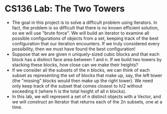 # CS136 Lab: The Two Towers

 * The goal in this project is to solve a difficult problem using Iterators. In fact, the problem is so difficult that there is no known efficient solution, so we will use "brute force". We will build an iterator to examine all possible configurations of objects from a set, keeping track of the best configuration that our iteration encounters. If we truly considered every possibility, then we must have found the best configuration! 
 * Suppose that we are given n uniquely-sized cubic blocks and that each block has a distinct face area between 1 and n. If we build two towers by stacking these blocks, how close can we make their heights?
 * If we consider all the subsets of the n blocks, we can think of each subset as representing the set of blocks that make up, say, the left tower (the "missing" blocks would then make up the right tower). We need only keep track of the subset that comes closest to h/2 without exceeding it (where h is the total height of all n blocks).
 * In this lab, we will represent a set of n distinct objects with a Vector<Double>, and we will construct an Iterator that returns each of the 2n subsets, one at a time.
